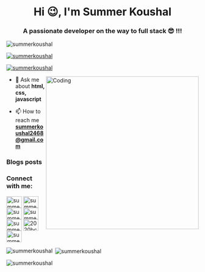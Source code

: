 <h1 align="center">Hi 😉, I'm Summer Koushal</h1>
<h3 align="center">A passionate developer on the way to full stack 😎 !!!</h3>

<p align="left"> <img src="https://komarev.com/ghpvc/?username=summerkoushal&label=Profile%20views&color=0e75b6&style=flat" alt="summerkoushal" /> </p>

<p align="left"> <a href="https://github.com/ryo-ma/github-profile-trophy"><img src="https://github-profile-trophy.vercel.app/?username=summerkoushal" alt="summerkoushal" /></a> </p>

<p align="left"> <a href="https://twitter.com/summerkoushal" target="blank"><img src="https://img.shields.io/twitter/follow/summerkoushal?logo=twitter&style=for-the-badge" alt="summerkoushal" /></a> </p>

<img align="right" alt="Coding" width="400" src="https://cdn.dribbble.com/users/1162077/screenshots/3848914/programmer.gif">

- 💬 Ask me about **html, css, javascript**

- 📫 How to reach me **summerkoushal2468@gmail.com**

### Blogs posts
<!-- BLOG-POST-LIST:START -->
<!-- BLOG-POST-LIST:END -->

<h3 align="left">Connect with me:</h3>
<p align="left">
<a href="https://codepen.io/summerkoushal" target="blank"><img align="center" src="https://raw.githubusercontent.com/rahuldkjain/github-profile-readme-generator/master/src/images/icons/Social/codepen.svg" alt="summerkoushal" height="30" width="40" /></a>
<a href="https://dev.to/summerkoushal" target="blank"><img align="center" src="https://raw.githubusercontent.com/rahuldkjain/github-profile-readme-generator/master/src/images/icons/Social/devto.svg" alt="summerkoushal" height="30" width="40" /></a>
<a href="https://twitter.com/summerkoushal" target="blank"><img align="center" src="https://raw.githubusercontent.com/rahuldkjain/github-profile-readme-generator/master/src/images/icons/Social/twitter.svg" alt="summerkoushal" height="30" width="40" /></a>
<a href="https://linkedin.com/in/summer koushal" target="blank"><img align="center" src="https://raw.githubusercontent.com/rahuldkjain/github-profile-readme-generator/master/src/images/icons/Social/linked-in-alt.svg" alt="summer koushal" height="30" width="40" /></a>
<a href="https://stackoverflow.com/users/summer" target="blank"><img align="center" src="https://raw.githubusercontent.com/rahuldkjain/github-profile-readme-generator/master/src/images/icons/Social/stack-overflow.svg" alt="summer" height="30" width="40" /></a>
<a href="https://codesandbox.com/2020bcs003" target="blank"><img align="center" src="https://raw.githubusercontent.com/rahuldkjain/github-profile-readme-generator/master/src/images/icons/Social/codesandbox.svg" alt="2020bcs003" height="30" width="40" /></a>
<a href="https://www.codechef.com/users/summer_1" target="blank"><img align="center" src="https://cdn.jsdelivr.net/npm/simple-icons@3.1.0/icons/codechef.svg" alt="summer_1" height="30" width="40" /></a>
</p>

<p><img align="left" src="https://github-readme-stats.vercel.app/api/top-langs?username=summerkoushal&show_icons=true&locale=en&layout=compact" alt="summerkoushal" /></p>

<p>&nbsp;<img align="center" src="https://github-readme-stats.vercel.app/api?username=summerkoushal&show_icons=true&locale=en" alt="summerkoushal" /></p>

<p><img align="center" src="https://github-readme-streak-stats.herokuapp.com/?user=summerkoushal&" alt="summerkoushal" /></p>
